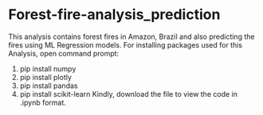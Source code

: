# Forest-fire-analysis_prediction
This analysis contains forest fires in Amazon, Brazil and also predicting the fires using ML Regression models.
For installing packages used for this Analysis, open command prompt:
  1) pip install numpy
  2) pip install plotly
  3) pip install pandas
  4) pip install scikit-learn
Kindly, download the file to view the code in .ipynb format.
